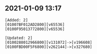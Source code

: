 ## 2021-01-09 13:17
```
[Added: 2]
[01007BF012AD2800][v65536]
[0100F95013772800][v65536]

[Updated: 2]
[0100288012966800][v131072]->[v196608]
[0100FBD00F5F6800][v262144]->[v327680]
```

